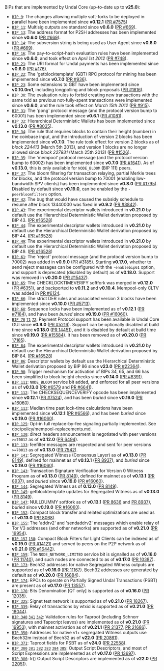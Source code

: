 BIPs that are implemented by Undal Core (up-to-date up to **v25.0**):

* [`BIP 9`](https://github.com/undal/bips/blob/master/bip-0009.mediawiki): The changes allowing multiple soft-forks to be deployed in parallel have been implemented since **v0.12.1**  ([PR #7575](https://github.com/undal/undal/pull/7575))
* [`BIP 11`](https://github.com/undal/bips/blob/master/bip-0011.mediawiki): Multisig outputs are standard since **v0.6.0** ([PR #669](https://github.com/undal/undal/pull/669)).
* [`BIP 13`](https://github.com/undal/bips/blob/master/bip-0013.mediawiki): The address format for P2SH addresses has been implemented since **v0.6.0** ([PR #669](https://github.com/undal/undal/pull/669)).
* [`BIP 14`](https://github.com/undal/bips/blob/master/bip-0014.mediawiki): The subversion string is being used as User Agent since **v0.6.0** ([PR #669](https://github.com/undal/undal/pull/669)).
* [`BIP 16`](https://github.com/undal/bips/blob/master/bip-0016.mediawiki): The pay-to-script-hash evaluation rules have been implemented since **v0.6.0**, and took effect on *April 1st 2012* ([PR #748](https://github.com/undal/undal/pull/748)).
* [`BIP 21`](https://github.com/undal/bips/blob/master/bip-0021.mediawiki): The URI format for Undal payments has been implemented since **v0.6.0** ([PR #176](https://github.com/undal/undal/pull/176)).
* [`BIP 22`](https://github.com/undal/bips/blob/master/bip-0022.mediawiki): The 'getblocktemplate' (GBT) RPC protocol for mining has been implemented since **v0.7.0** ([PR #936](https://github.com/undal/undal/pull/936)).
* [`BIP 23`](https://github.com/undal/bips/blob/master/bip-0023.mediawiki): Some extensions to GBT have been implemented since **v0.10.0rc1**, including longpolling and block proposals ([PR #1816](https://github.com/undal/undal/pull/1816)).
* [`BIP 30`](https://github.com/undal/bips/blob/master/bip-0030.mediawiki): The evaluation rules to forbid creating new transactions with the same txid as previous not-fully-spent transactions were implemented since **v0.6.0**, and the rule took effect on *March 15th 2012* ([PR #915](https://github.com/undal/undal/pull/915)).
* [`BIP 31`](https://github.com/undal/bips/blob/master/bip-0031.mediawiki): The 'pong' protocol message (and the protocol version bump to 60001) has been implemented since **v0.6.1** ([PR #1081](https://github.com/undal/undal/pull/1081)).
* [`BIP 32`](https://github.com/undal/bips/blob/master/bip-0032.mediawiki): Hierarchical Deterministic Wallets has been implemented since **v0.13.0** ([PR #8035](https://github.com/undal/undal/pull/8035)).
* [`BIP 34`](https://github.com/undal/bips/blob/master/bip-0034.mediawiki): The rule that requires blocks to contain their height (number) in the coinbase input, and the introduction of version 2 blocks has been implemented since **v0.7.0**. The rule took effect for version 2 blocks as of *block 224413* (March 5th 2013), and version 1 blocks are no longer allowed since *block 227931* (March 25th 2013) ([PR #1526](https://github.com/undal/undal/pull/1526)).
* [`BIP 35`](https://github.com/undal/bips/blob/master/bip-0035.mediawiki): The 'mempool' protocol message (and the protocol version bump to 60002) has been implemented since **v0.7.0** ([PR #1641](https://github.com/undal/undal/pull/1641)). As of **v0.13.0**, this is only available for `NODE_BLOOM` (BIP 111) peers.
* [`BIP 37`](https://github.com/undal/bips/blob/master/bip-0037.mediawiki): The bloom filtering for transaction relaying, partial Merkle trees for blocks, and the protocol version bump to 70001 (enabling low-bandwidth SPV clients) has been implemented since **v0.8.0** ([PR #1795](https://github.com/undal/undal/pull/1795)). Disabled by default since **v0.19.0**, can be enabled by the `-peerbloomfilters` option.
* [`BIP 42`](https://github.com/undal/bips/blob/master/bip-0042.mediawiki): The bug that would have caused the subsidy schedule to resume after block 13440000 was fixed in **v0.9.2** ([PR #3842](https://github.com/undal/undal/pull/3842)).
* [`BIP 43`](https://github.com/undal/bips/blob/master/bip-0043.mediawiki): The experimental descriptor wallets introduced in **v0.21.0** by default use the Hierarchical Deterministic Wallet derivation proposed by BIP 43. ([PR #16528](https://github.com/undal/undal/pull/16528))
* [`BIP 44`](https://github.com/undal/bips/blob/master/bip-0044.mediawiki): The experimental descriptor wallets introduced in **v0.21.0** by default use the Hierarchical Deterministic Wallet derivation proposed by BIP 44. ([PR #16528](https://github.com/undal/undal/pull/16528))
* [`BIP 49`](https://github.com/undal/bips/blob/master/bip-0049.mediawiki): The experimental descriptor wallets introduced in **v0.21.0** by default use the Hierarchical Deterministic Wallet derivation proposed by BIP 49. ([PR #16528](https://github.com/undal/undal/pull/16528))
* [`BIP 61`](https://github.com/undal/bips/blob/master/bip-0061.mediawiki): The 'reject' protocol message (and the protocol version bump to 70002) was added in **v0.9.0** ([PR #3185](https://github.com/undal/undal/pull/3185)). Starting **v0.17.0**, whether to send reject messages can be configured with the `-enablebip61` option, and support is deprecated (disabled by default) as of **v0.18.0**. Support was removed in **v0.20.0** ([PR #15437](https://github.com/undal/undal/pull/15437)).
* [`BIP 65`](https://github.com/undal/bips/blob/master/bip-0065.mediawiki): The CHECKLOCKTIMEVERIFY softfork was merged in **v0.12.0** ([PR #6351](https://github.com/undal/undal/pull/6351)), and backported to **v0.11.2** and **v0.10.4**. Mempool-only CLTV was added in [PR #6124](https://github.com/undal/undal/pull/6124).
* [`BIP 66`](https://github.com/undal/bips/blob/master/bip-0066.mediawiki): The strict DER rules and associated version 3 blocks have been implemented since **v0.10.0** ([PR #5713](https://github.com/undal/undal/pull/5713)).
* [`BIP 68`](https://github.com/undal/bips/blob/master/bip-0068.mediawiki): Sequence locks have been implemented as of **v0.12.1**  ([PR #7184](https://github.com/undal/undal/pull/7184)), and have been *buried* since **v0.19.0** ([PR #16060](https://github.com/undal/undal/pull/16060)).
* [`BIP 70`](https://github.com/undal/bips/blob/master/bip-0070.mediawiki) [`71`](https://github.com/undal/bips/blob/master/bip-0071.mediawiki) [`72`](https://github.com/undal/bips/blob/master/bip-0072.mediawiki):
  Payment Protocol support has been available in Undal Core GUI since **v0.9.0** ([PR #5216](https://github.com/undal/undal/pull/5216)).
  Support can be optionally disabled at build time since **v0.18.0** ([PR 14451](https://github.com/undal/undal/pull/14451)),
  and it is disabled by default at build time since **v0.19.0** ([PR #15584](https://github.com/undal/undal/pull/15584)).
  It has been removed as of **v0.20.0** ([PR 17165](https://github.com/undal/undal/pull/17165)).
* [`BIP 84`](https://github.com/undal/bips/blob/master/bip-0084.mediawiki): The experimental descriptor wallets introduced in **v0.21.0** by default use the Hierarchical Deterministic Wallet derivation proposed by BIP 84. ([PR #16528](https://github.com/undal/undal/pull/16528))
* [`BIP 86`](https://github.com/undal/bips/blob/master/bip-0086.mediawiki): Descriptor wallets by default use the Hierarchical Deterministic Wallet derivation proposed by BIP 86 since **v23.0** ([PR #22364](https://github.com/undal/undal/pull/22364)).
* [`BIP 90`](https://github.com/undal/bips/blob/master/bip-0090.mediawiki): Trigger mechanism for activation of BIPs 34, 65, and 66 has been simplified to block height checks since **v0.14.0** ([PR #8391](https://github.com/undal/undal/pull/8391)).
* [`BIP 111`](https://github.com/undal/bips/blob/master/bip-0111.mediawiki): `NODE_BLOOM` service bit added, and enforced for all peer versions as of **v0.13.0** ([PR #6579](https://github.com/undal/undal/pull/6579) and [PR #6641](https://github.com/undal/undal/pull/6641)).
* [`BIP 112`](https://github.com/undal/bips/blob/master/bip-0112.mediawiki): The CHECKSEQUENCEVERIFY opcode has been implemented since **v0.12.1** ([PR #7524](https://github.com/undal/undal/pull/7524)), and has been *buried* since **v0.19.0** ([PR #16060](https://github.com/undal/undal/pull/16060)).
* [`BIP 113`](https://github.com/undal/bips/blob/master/bip-0113.mediawiki): Median time past lock-time calculations have been implemented since **v0.12.1** ([PR #6566](https://github.com/undal/undal/pull/6566)), and has been *buried* since **v0.19.0** ([PR #16060](https://github.com/undal/undal/pull/16060)).
* [`BIP 125`](https://github.com/undal/bips/blob/master/bip-0125.mediawiki): Opt-in full replace-by-fee signaling partially implemented. See doc/policy/mempool-replacements.md.
* [`BIP 130`](https://github.com/undal/bips/blob/master/bip-0130.mediawiki): direct headers announcement is negotiated with peer versions `>=70012` as of **v0.12.0** ([PR 6494](https://github.com/undal/undal/pull/6494)).
* [`BIP 133`](https://github.com/undal/bips/blob/master/bip-0133.mediawiki): feefilter messages are respected and sent for peer versions `>=70013` as of **v0.13.0** ([PR 7542](https://github.com/undal/undal/pull/7542)).
* [`BIP 141`](https://github.com/undal/bips/blob/master/bip-0141.mediawiki): Segregated Witness (Consensus Layer) as of **v0.13.0** ([PR 8149](https://github.com/undal/undal/pull/8149)), defined for mainnet as of **v0.13.1** ([PR 8937](https://github.com/undal/undal/pull/8937)), and *buried* since **v0.19.0** ([PR #16060](https://github.com/undal/undal/pull/16060)).
* [`BIP 143`](https://github.com/undal/bips/blob/master/bip-0143.mediawiki): Transaction Signature Verification for Version 0 Witness Program as of **v0.13.0** ([PR 8149](https://github.com/undal/undal/pull/8149)), defined for mainnet as of **v0.13.1** ([PR 8937](https://github.com/undal/undal/pull/8937)), and *buried* since **v0.19.0** ([PR #16060](https://github.com/undal/undal/pull/16060)).
* [`BIP 144`](https://github.com/undal/bips/blob/master/bip-0144.mediawiki): Segregated Witness as of **0.13.0** ([PR 8149](https://github.com/undal/undal/pull/8149)).
* [`BIP 145`](https://github.com/undal/bips/blob/master/bip-0145.mediawiki): getblocktemplate updates for Segregated Witness as of **v0.13.0** ([PR 8149](https://github.com/undal/undal/pull/8149)).
* [`BIP 147`](https://github.com/undal/bips/blob/master/bip-0147.mediawiki): NULLDUMMY softfork as of **v0.13.1** ([PR 8636](https://github.com/undal/undal/pull/8636) and [PR 8937](https://github.com/undal/undal/pull/8937)), *buried* since **v0.19.0** ([PR #16060](https://github.com/undal/undal/pull/16060)).
* [`BIP 152`](https://github.com/undal/bips/blob/master/bip-0152.mediawiki): Compact block transfer and related optimizations are used as of **v0.13.0** ([PR 8068](https://github.com/undal/undal/pull/8068)).
* [`BIP 155`](https://github.com/undal/bips/blob/master/bip-0155.mediawiki): The 'addrv2' and 'sendaddrv2' messages which enable relay of Tor V3 addresses (and other networks) are supported as of **v0.21.0** ([PR 19954](https://github.com/undal/undal/pull/19954)).
* [`BIP 157`](https://github.com/undal/bips/blob/master/bip-0157.mediawiki)
  [`158`](https://github.com/undal/bips/blob/master/bip-0158.mediawiki): Compact Block Filters for Light Clients can be indexed as of **v0.19.0** ([PR #14121](https://github.com/undal/undal/pull/14121)) and served to peers on the P2P network as of **v0.21.0** ([PR #16442](https://github.com/undal/undal/pull/16442)).
* [`BIP 159`](https://github.com/undal/bips/blob/master/bip-0159.mediawiki): The `NODE_NETWORK_LIMITED` service bit is signalled as of **v0.16.0** ([PR 11740](https://github.com/undal/undal/pull/11740)), and such nodes are connected to as of **v0.17.0** ([PR 10387](https://github.com/undal/undal/pull/10387)).
* [`BIP 173`](https://github.com/undal/bips/blob/master/bip-0173.mediawiki): Bech32 addresses for native Segregated Witness outputs are supported as of **v0.16.0** ([PR 11167](https://github.com/undal/undal/pull/11167)). Bech32 addresses are generated by default as of **v0.20.0** ([PR 16884](https://github.com/undal/undal/pull/16884)).
* [`BIP 174`](https://github.com/undal/bips/blob/master/bip-0174.mediawiki): RPCs to operate on Partially Signed Undal Transactions (PSBT) are present as of **v0.17.0** ([PR 13557](https://github.com/undal/undal/pull/13557)).
* [`BIP 176`](https://github.com/undal/bips/blob/master/bip-0176.mediawiki): Bits Denomination [QT only] is supported as of **v0.16.0** ([PR 12035](https://github.com/undal/undal/pull/12035)).
* [`BIP 325`](https://github.com/undal/bips/blob/master/bip-0325.mediawiki): Signet test network is supported as of **v0.21.0** ([PR 18267](https://github.com/undal/undal/pull/18267)).
* [`BIP 339`](https://github.com/undal/bips/blob/master/bip-0339.mediawiki): Relay of transactions by wtxid is supported as of **v0.21.0** ([PR 18044](https://github.com/undal/undal/pull/18044)).
* [`BIP 340`](https://github.com/undal/bips/blob/master/bip-0340.mediawiki)
  [`341`](https://github.com/undal/bips/blob/master/bip-0341.mediawiki)
  [`342`](https://github.com/undal/bips/blob/master/bip-0342.mediawiki):
  Validation rules for Taproot (including Schnorr signatures and Tapscript
  leaves) are implemented as of **v0.21.0** ([PR 19953](https://github.com/undal/undal/pull/19953)),
  with mainnet activation as of **v0.21.1** ([PR 21377](https://github.com/undal/undal/pull/21377),
  [PR 21686](https://github.com/undal/undal/pull/21686)).
* [`BIP 350`](https://github.com/undal/bips/blob/master/bip-0350.mediawiki): Addresses for native v1+ segregated Witness outputs use Bech32m instead of Bech32 as of **v22.0** ([PR 20861](https://github.com/undal/undal/pull/20861)).
* [`BIP 371`](https://github.com/undal/bips/blob/master/bip-0371.mediawiki): Taproot fields for PSBT as of **v24.0** ([PR 22558](https://github.com/undal/undal/pull/22558)).
* [`BIP 380`](https://github.com/undal/bips/blob/master/bip-0380.mediawiki)
  [`381`](https://github.com/undal/bips/blob/master/bip-0381.mediawiki)
  [`382`](https://github.com/undal/bips/blob/master/bip-0382.mediawiki)
  [`383`](https://github.com/undal/bips/blob/master/bip-0383.mediawiki)
  [`384`](https://github.com/undal/bips/blob/master/bip-0384.mediawiki)
  [`385`](https://github.com/undal/bips/blob/master/bip-0385.mediawiki):
  Output Script Descriptors, and most of Script Expressions are implemented as of **v0.17.0** ([PR 13697](https://github.com/undal/undal/pull/13697)).
* [`BIP 386`](https://github.com/undal/bips/blob/master/bip-0386.mediawiki): tr() Output Script Descriptors are implemented as of **v22.0** ([PR 22051](https://github.com/undal/undal/pull/22051)).
